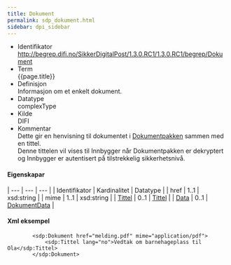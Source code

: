 ```yaml
---
title: Dokument  
permalink: sdp_dokument.html
sidebar: dpi_sidebar
---
```


  - Identifikator  
    http://begrep.difi.no/SikkerDigitalPost/1.3.0.RC1/1.3.0.RC1/begrep/Dokument
  - Term  
    {{page.title}}
  - Definisjon  
    Informasjon om et enkelt dokument.
  - Datatype  
    complexType
  - Kilde  
    DIFI
  - Kommentar  
    Dette gir en henvisning til dokumentet i
    [Dokumentpakken](index.md) sammen med en tittel.  
    Denne tittelen vil vises til Innbygger når Dokumentpakken er
    dekryptert og Innbygger er autentisert på tilstrekkelig
    sikkerhetsnivå.

#### Eigenskapar

| --- | --- | --- |
| Identifikator        | Kardinalitet | Datatype                     |
| href                 | 1..1         | xsd:string                   |
| mime                 | 1..1         | xsd:string                   |
| [Tittel](Tittel.md)     | 0..1         | [Tittel](Tittel.md)             |
| [Data](DokumentData.md) | 0..1         | [DokumentData](DokumentData.md) |

#### Xml eksempel

``` brush: xml; toolbar: false
        <sdp:Dokument href="melding.pdf" mime="application/pdf">
            <sdp:Tittel lang="no">Vedtak om barnehageplass til Ola</sdp:Tittel>             
        </sdp:Dokument>
```
